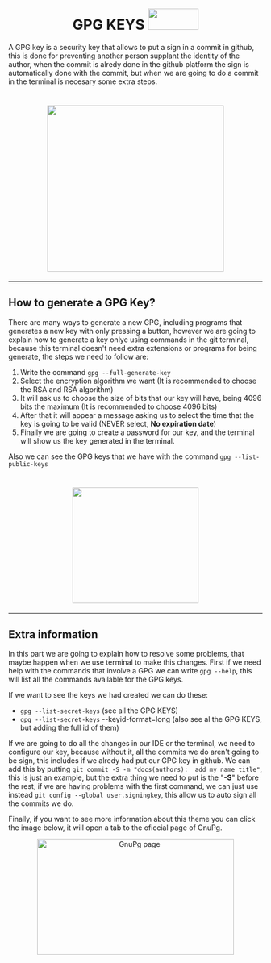 <h1 align = "center"> 
GPG KEYS <img src= "https://res.cloudinary.com/practicaldev/image/fetch/s--J3u02-Q5--/c_imagga_scale,f_auto,fl_progressive,h_420,q_auto,w_1000/https://dev-to-uploads.s3.amazonaws.com/uploads/articles/k8jtac4wnevslvio2fce.png" width ="100 px" height="42px">
</h1>

A GPG key is a security key that allows to put a sign in a commit in github, this is done for preventing another person supplant the identity of the author, when the commit is alredy done in the github platform the sign is automatically done with the commit, but when we are going to do a commit in the terminal is necesary some extra steps.
<h1 align = "center">
    <img src = "https://media4.giphy.com/media/unQ3IJU2RG7DO/giphy.gif?cid=790b761126f2b2287a1a95503e65b24ac5298164dbe5c33b&rid=giphy.gif&ct=g" width = " 350 px" height = " 330 px">
</h1>

---

## How to generate a GPG Key?
There are many ways to generate a new GPG, including programs that generates a new key with only pressing a button, however we are going to explain how to generate a key onlye using commands in the git terminal, because this terminal doesn't need extra extensions or programs for being generate, the steps we need to follow are:
1. Write the command ```gpg --full-generate-key```
2. Select the encryption algorithm we want (It is recommended to choose the RSA and RSA algorithm)
3. It will ask us to choose the size of bits that our key will have, being 4096 bits the maximum (It is recommended to choose 4096 bits)
4. After that it will appear a message asking us to select the time that the key is going to be valid (NEVER select, **No expiration date**)
5. Finally we are going to create a password for our key, and the terminal will show us the key generated in the terminal.

Also we can see the GPG keys that we have with the command ```gpg --list-public-keys```
<h1 align = "center">
    <img src = "https://c.tenor.com/zw6xPc2NxcQAAAAM/confusedanime.gif" width = " 250 px" height = " 230 px">
</h1>

---

## Extra information
In this part we are going to explain how to resolve some problems, that maybe happen when we use terminal to make this changes. First if we need help with the commands that involve a GPG we can write ```gpg --help```, this will list all the commands available for the GPG keys.

If we want to see the keys we had created we can do these:
- ```gpg --list-secret-keys``` (see all the GPG KEYS)
- ```gpg --list-secret-keys``` --keyid-format=long (also see al the GPG KEYS, but adding the full id of them)

If we are going to do all the changes in our IDE or the terminal, we need to configure our key, because without it, all the commits we do aren't going to be sign, this includes if we alredy had put our GPG key in github. We can add this by putting ```git commit -S -m "docs(authors):  add my name title"```, this is just an example, but the extra thing we need to put is the "**-S**" before the rest, if we are having problems with the first command, we can just use instead ```git config --global user.signingkey```, this allow us to auto sign all the commits we do.

Finally, if you want to see more information about this theme you can click the image below, it will open a tab to the oficcial page of GnuPg.
<p align="center">
    <a target="_blank" href="https://www.gnupg.org/documentation/manpage.html">
    <img alt="GnuPg page" src="https://c.tenor.com/sAp9GP1ZjHAAAAAd/private-key-bitcoin-private-key.gif" width = " 390 px" height = " 230 px" >
    </a>
</p>



